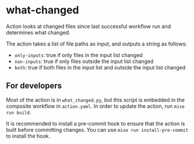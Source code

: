 # what-changed

Action looks at changed files since last successful workflow run and determines what changed.

The action takes a list of file paths as input, and outputs a string as follows:

- `only-inputs`: true if only files in the input list changed
- `non-inputs`: true if only files outside the input list changed
- `both`: true if both files in the input list and outside the input list changed

## For developers

Most of the action is in `what_changed.py`, but this script is embedded in the composite workflow in `action.yaml`.
In order to update the action, run `mise run build`.

It is recommended to install a pre-commit hook to ensure that the action is built before committing changes.
You can use `mise run install-pre-commit` to install the hook.

